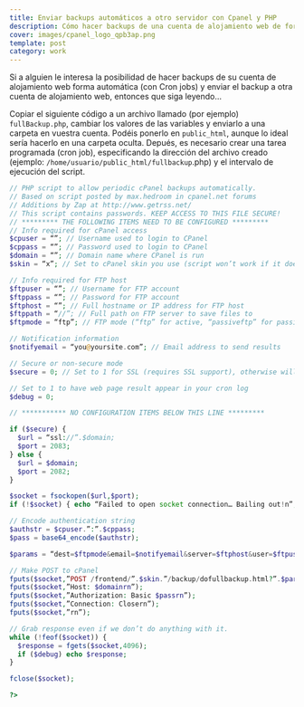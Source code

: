 ```yaml
---
title: Enviar backups automáticos a otro servidor con Cpanel y PHP
description: Cómo hacer backups de una cuenta de alojamiento web de forma automática
cover: images/cpanel_logo_qpb3ap.png
template: post
category: work
---
```


Si a alguien le interesa la posibilidad de hacer backups de su cuenta de alojamiento web forma automática (con Cron jobs) y enviar el backup a otra cuenta de alojamiento web, entonces que siga leyendo…

Copiar el siguiente código a un archivo llamado (por ejemplo) `fullBackup.php`, cambiar los valores de las variables y enviarlo a una carpeta en vuestra cuenta. Podéis ponerlo en `public_html`, aunque lo ideal sería hacerlo en una carpeta oculta. Depués, es necesario crear una tarea programada (cron job), especificando la dirección del archivo creado (ejemplo: `/home/usuario/public_html/fullbackup`.php) y el intervalo de ejecución del script.

```php
// PHP script to allow periodic cPanel backups automatically.
// Based on script posted by max.hedroom in cpanel.net forums
// Additions by Zap at http://www.getrss.net/
// This script contains passwords. KEEP ACCESS TO THIS FILE SECURE!
// ********* THE FOLLOWING ITEMS NEED TO BE CONFIGURED *********
// Info required for cPanel access
$cpuser = “”; // Username used to login to CPanel
$cppass = “”; // Password used to login to CPanel
$domain = “”; // Domain name where CPanel is run
$skin = “x”; // Set to cPanel skin you use (script won’t work if it doesn’t match)

// Info required for FTP host
$ftpuser = “”; // Username for FTP account
$ftppass = “”; // Password for FTP account
$ftphost = “”; // Full hostname or IP address for FTP host
$ftppath = “//”; // Full path on FTP server to save files to
$ftpmode = “ftp”; // FTP mode (“ftp” for active, “passiveftp” for passive)

// Notification information
$notifyemail = “you@yoursite.com”; // Email address to send results

// Secure or non-secure mode
$secure = 0; // Set to 1 for SSL (requires SSL support), otherwise will use standard HTTP

// Set to 1 to have web page result appear in your cron log
$debug = 0;

// *********** NO CONFIGURATION ITEMS BELOW THIS LINE *********

if ($secure) {
  $url = “ssl://”.$domain;
  $port = 2083;
} else {
  $url = $domain;
  $port = 2082;
}

$socket = fsockopen($url,$port);
if (!$socket) { echo “Failed to open socket connection… Bailing out!n”; exit; }

// Encode authentication string
$authstr = $cpuser.”:”.$cppass;
$pass = base64_encode($authstr);

$params = “dest=$ftpmode&email=$notifyemail&server=$ftphost&user=$ftpuser&pass=$ftppass&rdir=$ftppath&submit=Generate Backup”;

// Make POST to cPanel
fputs($socket,”POST /frontend/”.$skin.”/backup/dofullbackup.html?”.$params.” HTTP/1.0rn”);
fputs($socket,”Host: $domainrn”);
fputs($socket,”Authorization: Basic $passrn”);
fputs($socket,”Connection: Closern”);
fputs($socket,”rn”);

// Grab response even if we don’t do anything with it.
while (!feof($socket)) {
  $response = fgets($socket,4096);
  if ($debug) echo $response;
}

fclose($socket);

?>
```
